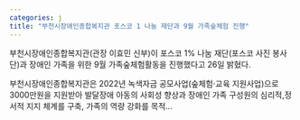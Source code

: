 ```yaml
---
categories: j
title: "부천시장애인종합복지관 포스코 1 나눔 재단과 9월 가족숲체험 진행"
---
```

부천시장애인종합복지관(관장 이효민 신부)이 포스코 1% 나눔 재단(포스코 사진 봉사단)과 장애인 가족을 위한 9월 가족숲체험활동을 진행했다고 26일 밝혔다.

부천시장애인종합복지관은 2022년 녹색자금 공모사업(숲체험·교육 지원사업)으로 3000만원을 지원받아 발달장애 아동의 사회성 향상과 장애인 가족 구성원의 심리적,정서적 지지 체계를 구축, 가족의 역량 강화를 목적...